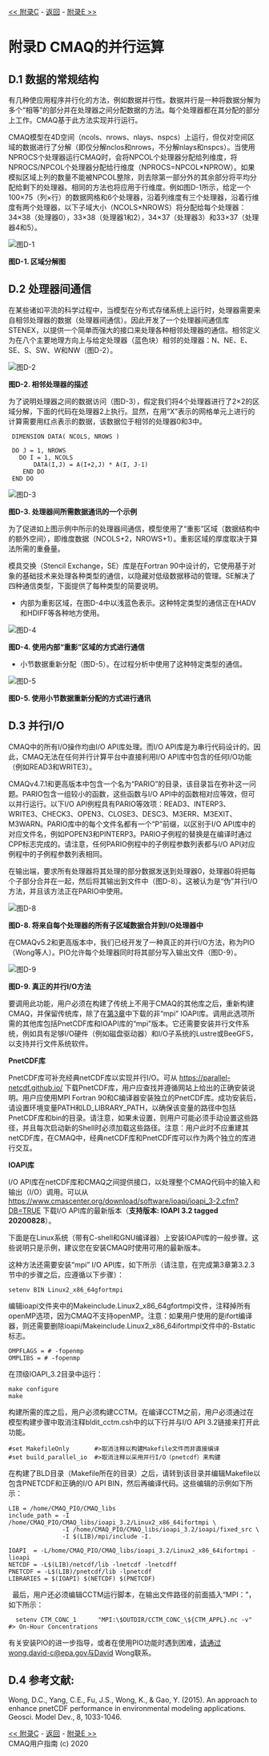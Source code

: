 <!-- BEGIN COMMENT -->

[<< 附录C](CMAQ_UG_appendixC_spatial_data.md) - [返回](../README.md) - [附录E >>](CMAQ_UG_appendixE_configuring_WRF.md)

<!-- END COMMENT -->


# 附录D CMAQ的并行运算

## D.1 数据的常规结构

有几种使应用程序并行化的方法，例如数据并行性。数据并行是一种将数据分解为多个“相等”的部分并在处理器之间分配数据的方法。每个处理器都在其分配的部分上工作。CMAQ基于此方法实现并行运行。

CMAQ模型在4D空间（ncols、nrows、nlays、nspcs）上运行，但仅对空间区域的数据进行了分解（即仅分解nclos和nrows，不分解nlays和nspcs）。当使用NPROCS个处理器运行CMAQ时，会将NPCOL个处理器分配给列维度，将NPROCS/NPCOL个处理器分配给行维度（NPROCS=NPCOL×NPROW）。如果模拟区域上列的数量不能被NPCOL整除，则去除第一部分外的其余部分将平均分配给剩下的处理器。相同的方法也将应用于行维度。例如图D-1所示，给定一个100×75（列×行）的数据网格和6个处理器，沿着列维度有三个处理器，沿着行维度有两个处理器，以下子域大小（NCOLS×NROWS）将分配给每个处理器：34×38（处理器0），33×38（处理器1和2），34×37（处理器3）和33×37（处理器4和5）。

![图D-1](../images/FigureD-1.png)

**图D-1. 区域分解图**

## D.2 处理器间通信

在某些诸如平流的科学过程中，当模型在分布式存储系统上运行时，处理器需要来自相邻处理器的数据（处理器间通信）。因此开发了一个处理器间通信库STENEX，以提供一个简单而强大的接口来处理各种相邻处理器的通信。相邻定义为在八个主要地理方向上与给定处理器（蓝色块）相邻的处理器：N、NE、E、SE、S、SW、W和NW（图D-2）。

![图D-2](../images/FigureD-2.png)

**图D-2. 相邻处理器的描述**

为了说明处理器之间的数据访问（图D-3），假定我们将4个处理器进行了2×2的区域分解，下面的代码在处理器2上执行。显然，在用“X”表示的网格单元上进行的计算需要用红点表示的数据，该数据位于相邻的处理器0和3中。
```
 DIMENSION DATA( NCOLS, NROWS )

 DO J = 1, NROWS
   DO I = 1, NCOLS
       DATA(I,J) = A(I+2,J) * A(I, J-1)
    END DO
 END DO
```
![图D-3](../images/FigureD-3.png)

**图D-3. 处理器间所需数据通讯的一个示例**

为了促进如上图示例中所示的处理器间通信，模型使用了“重影”区域（数据结构中的额外空间），即维度数据（NCOLS+2，NROWS+1）。重影区域的厚度取决于算法所需的重叠量。

模具交换（Stencil Exchange，SE）库是在Fortran 90中设计的，它使用基于对象的基础技术来处理各种类型的通信，以隐藏对低级数据移动的管理。SE解决了四种通信类型，下面提供了每种类型的简要说明。

* 内部为重影区域，在图D-4中以浅蓝色表示。这种特定类型的通信正在HADV和HDIFF等各种地方使用。

![图D-4](../images/FigureD-4.png)

**图D-4. 使用内部“重影”区域的方式进行通信**

* 小节数据重新分配（图D-5）。在过程分析中使用了这种特定类型的通信。

![图D-5](../images/FigureD-4.png)

**图D-5. 使用小节数据重新分配的方式进行通讯**


## D.3 并行I/O

CMAQ中的所有I/O操作均由I/O API库处理。而I/O API库是为串行代码设计的。因此，CMAQ无法在任何并行计算平台中直接利用I/O API库中包含的任何I/O功能（例如READ3和WRITE3）。

CMAQv4.7.1和更高版本中包含一个名为“PARIO”的目录，该目录旨在弥补这一问题。PARIO包含一组较小的函数，这些函数与I/O API中的函数相对应等效，但可以并行运行。以下I/O API例程具有PARIO等效项：READ3、INTERP3、WRITE3、CHECK3、OPEN3、CLOSE3、DESC3、M3ERR、M3EXIT、M3WARN。PARIO库中的每个文件名都有一个“P”前缀，以区别于I/O API库中的对应文件名，例如POPEN3和PINTERP3。PARIO子例程的替换是在编译时通过CPP标志完成的。请注意，任何PARIO例程中的子例程参数列表都与I/O API对应例程中的子例程参数列表相同。

在输出端，要求所有处理器将其处理的部分数据发送到处理器0，处理器0将把每个子部分合并在一起，然后将其输出到文件中（图D-8）。这被认为是“伪”并行I/O方法，并且该方法正在PARIO中使用。

![图D-8](../images/FigureD-8.png)

**图D-8. 将来自每个处理器的所有子区域数据合并到I/O处理器中**

在CMAQv5.2和更高版本中，我们已经开发了一种真正的并行I/O方法，称为PIO（Wong等人）。PIO允许每个处理器同时将其部分写入输出文件（图D-9）。

![图D-9](../images/FigureD-9.png)

**图D-9. 真正的并行I/O方法**

要调用此功能，用户必须在构建了传统上不用于CMAQ的其他库之后，重新构建CMAQ，并保留传统库，除了在[第3章](../CMAQ_UG_ch03_preparing_compute_environment.md)中下载的非“mpi” IOAPI库。调用此选项所需的其他库包括PnetCDF库和IOAPI库的“mpi”版本。它还需要安装并行文件系统，例如具有足够I/O硬件（例如磁盘驱动器）和I/O子系统的Lustre或BeeGFS，以支持并行文件系统软件。

**PnetCDF库**

PnetCDF库可补充经典netCDF库以实现并行I/O。可从 https://parallel-netcdf.github.io/ 下载PnetCDF库，用户应查找并遵循网站上给出的正确安装说明。用户应使用MPI Fortran 90和C编译器安装独立的PnetCDF库。成功安装后，请设置环境变量PATH和LD_LIBRARY_PATH，以确保该变量的路径中包括PnetCDF库和bin的目录。请注意，如果未设置，则用户可能必须手动设置这些路径，并且每次启动新的Shell时必须加载这些路径。注意：用户此时不应重建其netCDF库，在CMAQ中，经典netCDF库和PnetCDF库可以作为两个独立的库进行交互。

**IOAPI库**

I/O API库在netCDF库和CMAQ之间提供接口，以处理整个CMAQ代码中的输入和输出（I/O）调用。可以从 https://www.cmascenter.org/download/software/ioapi/ioapi_3-2.cfm?DB=TRUE 下载I/O API库的最新版本（**支持版本: IOAPI 3.2 tagged 20200828**）。

下面是在Linux系统（带有C-shell和GNU编译器）上安装IOAPI库的一般步骤。这些说明只是示例，建议您在安装CMAQ时使用可用的最新版本。

这种方法还需要安装“mpi” I/O API库，如下所示（请注意，在完成第3章第3.2.3节中的步骤之后，应遵循以下步骤）：

```
setenv BIN Linux2_x86_64gfortmpi
```

编辑ioapi文件夹中的Makeinclude.Linux2_x86_64gfortmpi文件，注释掉所有openMP选项，因为CMAQ不支持openMP。注意：如果用户使用的是ifort编译器，则还需要删除ioapi/Makeinclude.Linux2_x86_64ifortmpi文件中的-Bstatic标志。

```
OMPFLAGS = # -fopenmp 
OMPLIBS = # -fopenmp
```

在顶级IOAPI_3.2目录中运行：
```
make configure
make
```

构建所需的库之后，用户必须构建CCTM。在编译CCTM之前，用户必须通过在模型构建步骤中取消注释bldit_cctm.csh中的以下行并与I/O API 3.2链接来打开此功能。

```
#set MakefileOnly       #>取消注释以构建Makefile文件而非直接编译
#set build_parallel_io  #>取消注释以采用并行I/O（pnetcdf）来构建
```

在构建了BLD目录（Makefile所在的目录）之后，请转到该目录并编辑Makefile以包含PNETCDF和正确的I/O API BIN，然后再编译代码。这些编辑的示例如下所示：

```
LIB = /home/CMAQ_PIO/CMAQ_libs
include_path = -I /home/CMAQ_PIO/CMAQ_libs/ioapi_3.2/Linux2_x86_64ifortmpi \
               -I /home/CMAQ_PIO/CMAQ_libs/ioapi_3.2/ioapi/fixed_src \
               -I $(LIB)/mpi/include -I.

IOAPI  = -L/home/CMAQ_PIO/CMAQ_libs/ioapi_3.2/Linux2_x86_64ifortmpi -lioapi
NETCDF = -L$(LIB)/netcdf/lib -lnetcdf -lnetcdff
PNETCDF = -L$(LIB)/pnetcdf/lib -lpnetcdf
LIBRARIES = $(IOAPI) $(NETCDF) $(PNETCDF)
```
 
最后，用户还必须编辑CCTM运行脚本，在输出文件路径的前面插入“MPI：”，如下所示：
```
  setenv CTM_CONC_1      "MPI:\$OUTDIR/CCTM_CONC_\${CTM_APPL}.nc -v"       #> On-Hour Concentrations
```
有关安装PIO的进一步指导，或者在使用PIO功能时遇到困难，请通过wong.david-c@epa.gov与David Wong联系。

## D.4 参考文献:

Wong, D.C., Yang, C.E., Fu, J.S., Wong, K., & Gao, Y. (2015). An approach to enhance pnetCDF performance in environmental modeling applications. Geosci. Model Dev., 8, 1033-1046.

<!-- BEGIN COMMENT -->

[<< 附录C](CMAQ_UG_appendixC_spatial_data.md) - [返回](../README.md) - [附录E >>](CMAQ_UG_appendixE_configuring_WRF.md) <br>
CMAQ用户指南 (c) 2020<br>
<!-- END COMMENT -->

